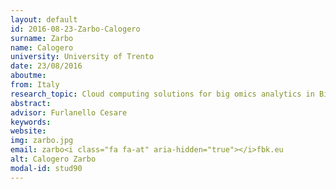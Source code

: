 ```yaml
---
layout: default 
id: 2016-08-23-Zarbo-Calogero
surname: Zarbo
name: Calogero
university: University of Trento
date: 23/08/2016
aboutme: 
from: Italy
research_topic: Cloud computing solutions for big omics analytics in Bioinformatics
abstract: 
advisor: Furlanello Cesare
keywords: 
website: 
img: zarbo.jpg
email: zarbo<i class="fa fa-at" aria-hidden="true"></i>fbk.eu
alt: Calogero Zarbo
modal-id: stud90
---
```

